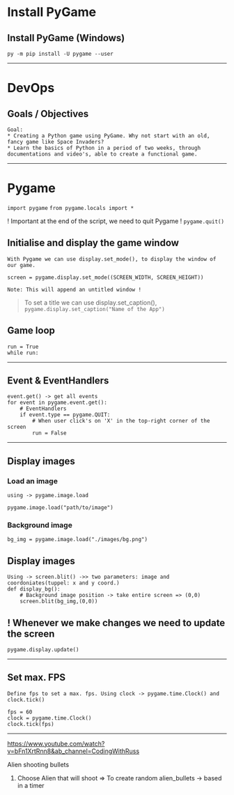 # Install PyGame

## Install PyGame (Windows)

`py -m pip install -U pygame --user`

<hr>

# DevOps

## Goals / Objectives

    Goal:
    * Creating a Python game using PyGame. Why not start with an old, fancy game like Space Invaders?
    * Learn the basics of Python in a period of two weeks, through documentations and video's, able to create a functional game.
<hr>

# Pygame

`import pygame`
`from pygame.locals import *`

! Important at the end of the script, we need to quit Pygame !
`pygame.quit()`

## Initialise and display the game window

    With Pygame we can use display.set_mode(), to display the window of our game.

`screen = pygame.display.set_mode((SCREEN_WIDTH, SCREEN_HEIGHT))`
    
    Note: This will append an untitled window !

> To set a title we can use display.set_caption(), 
`pygame.display.set_caption("Name of the App")`

## Game loop
    run = True
    while run:
<hr>

## Event & EventHandlers 
    event.get() -> get all events
    for event in pygame.event.get():
        # EventHandlers
        if event.type == pygame.QUIT:
            # When user click's on 'X' in the top-right corner of the screen
            run = False
<hr>            

## Display images 

### Load an image
    using -> pygame.image.load
    
    pygame.image.load("path/to/image")

### Background image
`bg_img = pygame.image.load("./images/bg.png")`

## Display images
    Using -> screen.blit() ->> two parameters: image and coordoniates(tuppel: x and y coord.)
    def display_bg():    
        # Background image position -> take entire screen => (0,0)
        screen.blit(bg_img,(0,0))

## ! Whenever we make changes we need to update the screen
    pygame.display.update()

<hr>

## Set max. FPS

    Define fps to set a max. fps. Using clock -> pygame.time.Clock() and clock.tick()

    fps = 60 
    clock = pygame.time.Clock()
    clock.tick(fps)
<hr>


https://www.youtube.com/watch?v=bFn1XrtRnn8&ab_channel=CodingWithRuss




Alien shooting bullets
1. Choose Alien that will shoot
=> To create random alien_bullets -> based in a timer
